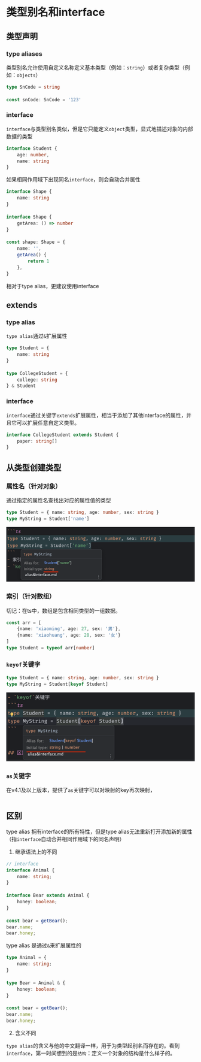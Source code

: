 # 类型别名和interface

## 类型声明

### type aliases

类型别名允许使用自定义名称定义基本类型（例如：`string`）或者复杂类型（例如：`objects`）

```ts
type SnCode = string

const snCode: SnCode = '123'
```

### interface

`interface`与类型别名类似，但是它只能定义`object`类型，显式地描述对象的内部数据的类型

```ts
interface Student {
    age: number,
    name: string
}
```

如果相同作用域下出现同名`interface`，则会自动合并属性

```ts
interface Shape {
    name: string
}

interface Shape {
    getArea: () => number
}

const shape: Shape = {
    name: '',
    getArea() {
        return 1
    },
}
```

相对于type alias，更建议使用interface

## extends

### type alias

`type alias`通过`&`扩展属性

```ts
type Student = {
    name: string
}

type CollegeStudent = {
    college: string
} & Student
```

### interface

`interface`通过关键字`extends`扩展属性，相当于添加了其他interface的属性，并且它可以扩展任意自定义类型。

```ts
interface CollegeStudent extends Student {
    paper: string[]
}

```

## 从类型创建类型

### 属性名（针对对象）

通过指定的属性名查找出对应的属性值的类型

```ts
type Student = { name: string, age: number, sex: string }
type MyString = Student['name']
```

![img.png](/imgs/typescript/type-to-type-1.png)

### 索引（针对数组）

切记：在ts中，数组是包含相同类型的一组数据。

```ts
const arr = [
    {name: 'xiaoming', age: 27, sex: '男'},
    {name: 'xiaohuang', age: 28, sex: '女'}
]
type Student = typeof arr[number]
```

### `keyof`关键字

```ts
type Student = { name: string, age: number, sex: string }
type MyString = Student[keyof Student]

```

![img.png](/imgs/typescript/type-to-type-2.png)

### `as`关键字

在v4.1及以上版本，提供了`as`关键字可以对映射的key再次映射，

```ts

```

## 区别

type alias 拥有interface的所有特性，但是type alias无法重新打开添加新的属性（指`interface`自动合并相同作用域下的同名声明）

1. 继承语法上的不同

```ts
// interface
interface Animal {
    name: string;
}

interface Bear extends Animal {
    honey: boolean;
}

const bear = getBear();
bear.name;
bear.honey;
```

type alias 是通过`&`来扩展属性的

```ts
type Animal = {
    name: string;
}

type Bear = Animal & {
    honey: boolean;
}

const bear = getBear();
bear.name;
bear.honey;
```

2. 含义不同

`type alias`的含义与他的中文翻译一样，用于为类型起别名而存在的。看到`interface`，第一时间想到的是`结构`：定义一个对象的结构是什么样子的。

